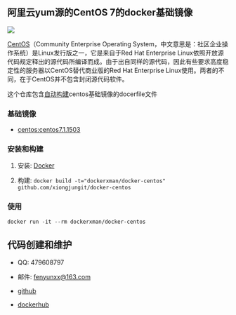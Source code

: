 ## 阿里云yum源的CentOS 7的docker基础镜像

![](http://a.hiphotos.baidu.com/baike/c0%3Dbaike72%2C5%2C5%2C72%2C24/sign=866ca2c63a87e950561afb3e71513826/cc11728b4710b912f8905bfbc3fdfc0392452265.jpg)

[CentOS](https://www.centos.org)（Community Enterprise Operating System，中文意思是：社区企业操作系统）是Linux发行版之一，它是来自于Red Hat Enterprise Linux依照开放源代码规定释出的源代码所编译而成。由于出自同样的源代码，因此有些要求高度稳定性的服务器以CentOS替代商业版的Red Hat Enterprise Linux使用。两者的不同，在于CentOS并不包含封闭源代码软件。


这个仓库包含[自动构建](https://registry.hub.docker.com/_/d:ockerfile/centos/)centos基础镜像的docerfile文件

### 基础镜像

* [centos:centos7.1.1503](https://hub.docker.com/_/centos/)

### 安装和构建

1. 安装:  [Docker](https://www.docker.com/)

2. 构建:  `docker build -t="dockerxman/docker-centos" github.com/xiongjungit/docker-centos`

### 使用

```
docker run -it --rm dockerxman/docker-centos
```

## 代码创建和维护

* QQ: 479608797

* 邮件:  fenyunxx@163.com

* [github](https://github.com/xiongjungit/docker-centos)

* [dockerhub](https://hub.docker.com/r/dockerxman/)

